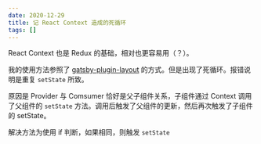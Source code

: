 ```yaml
---
date: 2020-12-29
title: 记 React Context 造成的死循环
tags: []
---
```

React Context 也是 Redux 的基础，相对也更容易用（？）。

我的使用方法参照了 [gatsby-plugin-layout](https://www.gatsbyjs.com/plugins/gatsby-plugin-layout/#passing-data-from-layout-to-page--from-page-to-layout) 的方式。但是出现了死循环。报错说明是重复 `setState` 所致。

原因是 Provider 与 Comsumer 恰好是父子组件关系，子组件通过 Context 调用了父组件的 `setState` 方法。调用后触发了父组件的更新，然后再次触发了子组件的 setState。

解决方法为使用 if 判断，如果相同，则触发 `setState`